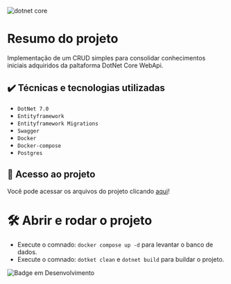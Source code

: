 
![dotnet core](https://github.com/osvaldsoza/ApiFuncional/assets/9426175/d37ca7ac-d286-4008-8b34-1ae05886d42f)

# Resumo do projeto
Implementação de um CRUD simples para consolidar conhecimentos iniciais adquiridos da paltaforma DotNet Core WebApi.

## ✔️ Técnicas e tecnologias utilizadas
- ``DotNet 7.0``
- ``Entityframework``
- ``Entityframework Migrations``
- ``Swagger``
- ``Docker``
- ``Docker-compose``
- ``Postgres``

## 📁 Acesso ao projeto
Você pode acessar os arquivos do projeto clicando [aqui](https://github.com/osvaldsoza/ApiFuncional)!

# 🛠️ Abrir e rodar o projeto
- Execute o comnado: ``docker compose up -d`` para levantar o banco de dados.
- Execute o comnado: ``dotket clean`` e ``dotnet build`` para buildar o projeto.



![Badge em Desenvolvimento](http://img.shields.io/static/v1?label=STATUS&message=EM%20DESENVOLVIMENTO&color=GREEN&style=for-the-badge)

 
